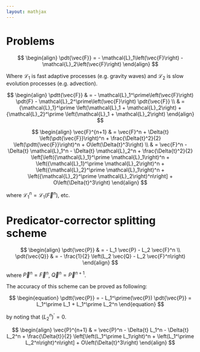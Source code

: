 ```yaml
---
layout: mathjax
---
```


# Problems

$$
\begin{align}
  \pdt{\vec{F}} = - \mathcal{L}_1\left(\vec{F}\right) - \mathcal{L}_2\left(\vec{F}\right)
\end{align}
$$

Where $\mathcal{L}_1$ is fast adaptive processes (e.g. gravity waves) and $\mathcal{L}_2$ is slow evolution processes (e.g. advection).

$$
\begin{align}
  \pdtt{\vec{F}} & = - \mathcal{L}_1^\prime\left(\vec{F}\right) \pdt{F} - \mathcal{L}_2^\prime\left(\vec{F}\right) \pdt{\vec{F}} \\
  & = {\mathcal{L}_1}^\prime \left(\mathcal{L}_1 + \mathcal{L}_2\right) + {\mathcal{L}_2}^\prime \left(\mathcal{L}_1 + \mathcal{L}_2\right)
\end{align}
$$

$$
\begin{align}
  \vec{F}^{n+1} & = \vec{F}^n + \Delta{t} \left(\pdt{\vec{F}}\right)^n + \frac{\Delta{t}^2}{2} \left(\pdtt{\vec{F}}\right)^n + O\left(\Delta{t}^3\right) \\
  & = \vec{F}^n - \Delta{t} \mathcal{L}_1^n - \Delta{t} \mathcal{L}_2^n + \frac{\Delta{t}^2}{2} \left[\left({\mathcal{L}_1}^\prime \mathcal{L}_1\right)^n + \left({\mathcal{L}_1}^\prime \mathcal{L}_2\right)^n + \left({\mathcal{L}_2}^\prime \mathcal{L}_1\right)^n + \left({\mathcal{L}_2}^\prime \mathcal{L}_2\right)^n\right] + O\left(\Delta{t}^3\right)
\end{align}
$$

where $\mathcal{L}_1^n = \mathcal{L}_1 \left(\vec{F}^n\right)$, etc.

# Predicator-corrector splitting scheme

$$
\begin{align}
  \pdt{\vec{P}} & = - L_1 \vec{P} - L_2 \vec{F}^n \\
  \pdt{\vec{Q}} & = - \frac{1}{2} \left(L_2 \vec{Q} - L_2 \vec{F}^n\right)
\end{align}
$$

where $\vec{P}^n = \vec{F}^n$, $\vec{Q}^n = \vec{P}^{n+1}$.

The accuracy of this scheme can be proved as following:

$$
\begin{equation}
  \pdtt{\vec{P}} = - L_1^\prime(\vec{P}) \pdt{\vec{P}} = L_1^\prime L_1 + L_1^\prime L_2^n
\end{equation}
$$

by noting that $\left(L_2^n\right)^\prime = 0$.

$$
\begin{align}
  \vec{P}^{n+1} & = \vec{P}^n - \Delta{t} L_1^n - \Delta{t} L_2^n + \frac{\Delta{t}}{2} \left[\left(L_1^\prime L_1\right)^n + \left(L_1^\prime L_2^n\right)^n\right] + O\left(\Delta{t}^3\right)
\end{align}
$$